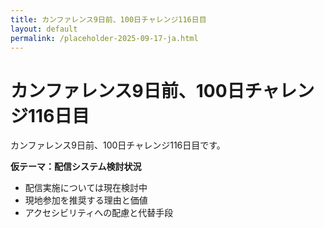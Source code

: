 ```yaml
---
title: カンファレンス9日前、100日チャレンジ116日目
layout: default
permalink: /placeholder-2025-09-17-ja.html
---
```


# カンファレンス9日前、100日チャレンジ116日目

カンファレンス9日前、100日チャレンジ116日目です。

**仮テーマ：配信システム検討状況**
- 配信実施については現在検討中
- 現地参加を推奨する理由と価値
- アクセシビリティへの配慮と代替手段